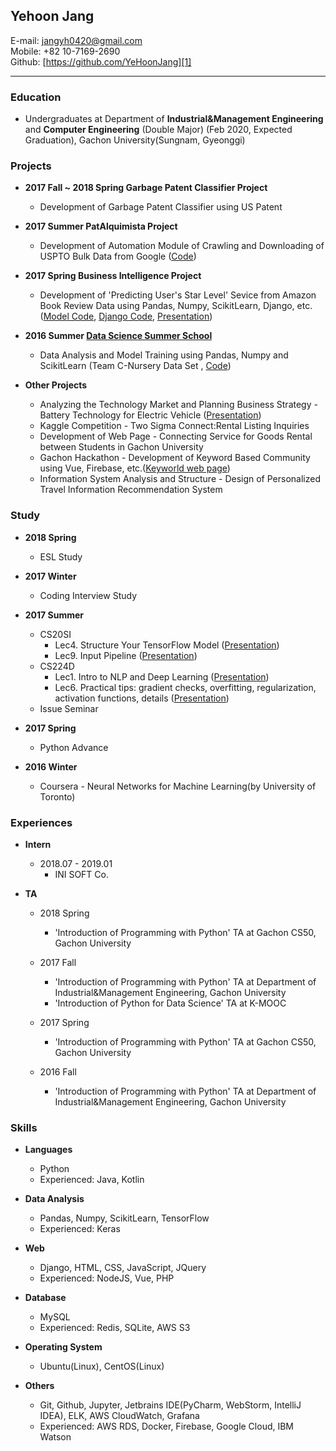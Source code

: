 ## **Yehoon Jang**
E-mail: jangyh0420@gmail.com</br>
Mobile: +82 10-7169-2690</br>
Github: [https://github.com/YeHoonJang][1]
*****
### Education
- Undergraduates at Department of **Industrial&Management Engineering** and **Computer Engineering** (Double Major) (Feb 2020, Expected Graduation), Gachon University(Sungnam, Gyeonggi)  


### Projects
- **2017 Fall ~ 2018 Spring Garbage Patent Classifier Project**
  * Development of Garbage Patent Classifier using US Patent  

- **2017 Summer PatAlquimista Project**
  * Development of Automation Module of Crawling and Downloading of USPTO Bulk Data from Google ([Code][8])  

- **2017 Spring Business Intelligence Project**
  * Development of 'Predicting User's Star Level' Sevice from Amazon Book Review Data using Pandas, Numpy, ScikitLearn, Django, etc. ([Model Code][5], [Django Code][6], [Presentation][7])  

- **2016 Summer [Data Science Summer School][2]**
  * Data Analysis and Model Training using Pandas, Numpy and ScikitLearn (Team C-Nursery Data Set , [Code][3])  

- **Other Projects**
  * Analyzing the Technology Market and Planning Business Strategy - Battery Technology for Electric Vehicle ([Presentation][4])
  * Kaggle Competition - Two Sigma Connect:Rental Listing Inquiries
  * Development of Web Page - Connecting Service for Goods Rental between Students in Gachon University
  * Gachon Hackathon - Development of Keyword Based Community using Vue, Firebase, etc.([Keyworld web page][9])
  * Information System Analysis and Structure - Design of Personalized Travel Information Recommendation System


### Study
- **2018 Spring**
  * ESL Study  

- **2017 Winter**
  * Coding Interview Study  

- **2017 Summer**
  * CS20SI
    + Lec4. Structure Your TensorFlow Model ([Presentation][10])
    + Lec9. Input Pipeline ([Presentation][11])
  * CS224D
    + Lec1. Intro to NLP and Deep Learning ([Presentation][12])
    + Lec6. Practical tips: gradient checks, overfitting, regularization,
activation functions, details ([Presentation][13])
  * Issue Seminar  

- **2017 Spring**
  * Python Advance  

- **2016 Winter**
  * Coursera - Neural Networks for Machine Learning(by University of Toronto)

### Experiences
- **Intern**
  * 2018.07 - 2019.01
    + INI SOFT Co.

- **TA**
  * 2018 Spring
    + 'Introduction of Programming with Python' TA at Gachon CS50, Gachon University  
  * 2017 Fall
    + 'Introduction of Programming with Python' TA at Department of Industrial&Management Engineering, Gachon University
    + 'Introduction of Python for Data Science' TA at K-MOOC  

  * 2017 Spring
    + 'Introduction of Programming with Python' TA at Gachon CS50, Gachon University  

  * 2016 Fall
    + 'Introduction of Programming with Python' TA at Department of Industrial&Management Engineering, Gachon University  


### Skills
- **Languages**
  + Python
  + Experienced: Java, Kotlin  

- **Data Analysis**
  + Pandas, Numpy, ScikitLearn, TensorFlow
  + Experienced: Keras  

- **Web**
  + Django, HTML, CSS, JavaScript, JQuery
  + Experienced: NodeJS, Vue, PHP  

- **Database**
  + MySQL
  + Experienced: Redis, SQLite, AWS S3  

- **Operating System**
  + Ubuntu(Linux), CentOS(Linux)  

- **Others**
  + Git, Github, Jupyter, Jetbrains IDE(PyCharm, WebStorm, IntelliJ IDEA), ELK, AWS CloudWatch, Grafana
  + Experienced: AWS RDS, Docker, Firebase, Google Cloud, IBM Watson






[1]: https://github.com/YeHoonJang
[2]: https://github.com/TeamLab/data_summer_school_labs
[3]: https://github.com/YeHoonJang/data_summer_school_labs/blob/master/team/team_C/upgrade_percentage.ipynb
[4]: https://github.com/YeHoonJang/ppt/blob/master/2016/3%EC%B0%A8%EB%B0%9C%ED%91%9C%20ppt%20%EC%88%98%EC%A0%95%EB%B3%B8_%EC%88%98%EC%A0%95.pdf
[5]: https://github.com/YeHoonJang/BI_text_analysis/blob/master/maybe_finish-for(min_max).ipynb
[6]: https://github.com/YeHoonJang/Django_python_webprogramming/tree/master/bi_project/bi_project
[7]: https://github.com/YeHoonJang/ppt/blob/master/2017_1/bi/%EA%B3%A0%EA%B4%80%EA%B4%80_%EC%B5%9C%EC%A2%85.pptx
[8]: https://github.com/YeHoonJang/code_for_study/tree/master/pis/pat_demo
[9]: http://www.keyworld.me/
[10]: https://github.com/YeHoonJang/ppt/blob/master/2017_summer/cs20si/CS20SI_lec4.pdf
[11]: https://github.com/YeHoonJang/ppt/blob/master/2017_summer/cs20si/CS20SI-Lec9.Input_Pipeline%20%5B%EC%9E%90%EB%8F%99%20%EC%A0%80%EC%9E%A5%5D.pdf
[12]: https://github.com/YeHoonJang/ppt/blob/master/2017_summer/cs224d/LEC1_Intro_NLP.pdf
[13]: https://github.com/YeHoonJang/ppt/blob/master/2017_summer/cs224d/lec6_Neural_Tips_Tricks.pdf

